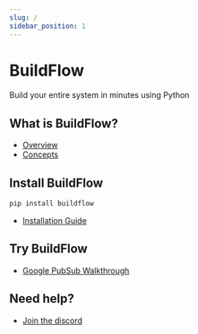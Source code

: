 ```yaml
---
slug: /
sidebar_position: 1
---
```


# BuildFlow

Build your entire system in minutes using Python

## What is BuildFlow?
- [Overview](./what_is_buildflow/overview)
- [Concepts](./what_is_buildflow/concepts.md)

## Install BuildFlow
```bash
pip install buildflow
```
- [Installation Guide](./install.md)

## Try BuildFlow
- [Google PubSub Walkthrough](./walkthroughs/pubsub_streaming)

## Need help?
- [Join the discord](https://discord.gg/fVFfB3mD)

